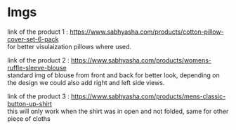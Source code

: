 # Imgs

link of the product 1 : https://www.sabhyasha.com/products/cotton-pillow-cover-set-6-pack <br>
for better visulaization pillows where used.

link of the product 2 : https://www.sabhyasha.com/products/womens-ruffle-sleeve-blouse <br>
   standard img of blouse from front and back for better look, depending on the design we could also add right and left side views.

link of the product 3 : https://www.sabhyasha.com/products/mens-classic-button-up-shirt<br>
    this will only work when the shirt was in open and not folded, same for other piece of cloths 
